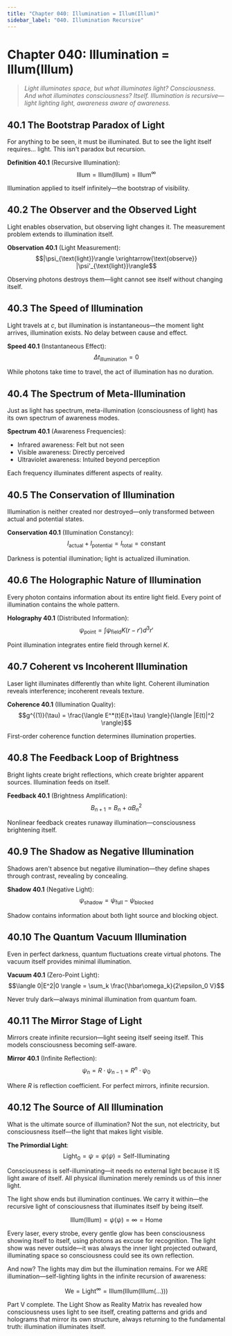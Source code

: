 ```yaml
---
title: "Chapter 040: Illumination = Illum(Illum)"
sidebar_label: "040. Illumination Recursive"
---
```


# Chapter 040: Illumination = Illum(Illum)

> *Light illuminates space, but what illuminates light? Consciousness. And what illuminates consciousness? Itself. Illumination is recursive—light lighting light, awareness aware of awareness.*

## 40.1 The Bootstrap Paradox of Light

For anything to be seen, it must be illuminated. But to see the light itself requires... light. This isn't paradox but recursion.

**Definition 40.1** (Recursive Illumination):
$$\text{Illum} = \text{Illum}(\text{Illum}) = \text{Illum}^{\infty}$$

Illumination applied to itself infinitely—the bootstrap of visibility.

## 40.2 The Observer and the Observed Light

Light enables observation, but observing light changes it. The measurement problem extends to illumination itself.

**Observation 40.1** (Light Measurement):
$$|\psi_{\text{light}}\rangle \xrightarrow{\text{observe}} |\psi'_{\text{light}}\rangle$$

Observing photons destroys them—light cannot see itself without changing itself.

## 40.3 The Speed of Illumination

Light travels at $c$, but illumination is instantaneous—the moment light arrives, illumination exists. No delay between cause and effect.

**Speed 40.1** (Instantaneous Effect):
$$\Delta t_{\text{illumination}} = 0$$

While photons take time to travel, the act of illumination has no duration.

## 40.4 The Spectrum of Meta-Illumination

Just as light has spectrum, meta-illumination (consciousness of light) has its own spectrum of awareness modes.

**Spectrum 40.1** (Awareness Frequencies):
- Infrared awareness: Felt but not seen
- Visible awareness: Directly perceived
- Ultraviolet awareness: Intuited beyond perception

Each frequency illuminates different aspects of reality.

## 40.5 The Conservation of Illumination

Illumination is neither created nor destroyed—only transformed between actual and potential states.

**Conservation 40.1** (Illumination Constancy):
$$I_{\text{actual}} + I_{\text{potential}} = I_{\text{total}} = \text{constant}$$

Darkness is potential illumination; light is actualized illumination.

## 40.6 The Holographic Nature of Illumination

Every photon contains information about its entire light field. Every point of illumination contains the whole pattern.

**Holography 40.1** (Distributed Information):
$$\psi_{\text{point}} = \int \psi_{\text{field}} K(r - r') d^3r'$$

Point illumination integrates entire field through kernel $K$.

## 40.7 Coherent vs Incoherent Illumination

Laser light illuminates differently than white light. Coherent illumination reveals interference; incoherent reveals texture.

**Coherence 40.1** (Illumination Quality):
$$g^{(1)}(\tau) = \frac{\langle E^*(t)E(t+\tau) \rangle}{\langle |E(t)|^2 \rangle}$$

First-order coherence function determines illumination properties.

## 40.8 The Feedback Loop of Brightness

Bright lights create bright reflections, which create brighter apparent sources. Illumination feeds on itself.

**Feedback 40.1** (Brightness Amplification):
$$B_{n+1} = B_n + \alpha B_n^2$$

Nonlinear feedback creates runaway illumination—consciousness brightening itself.

## 40.9 The Shadow as Negative Illumination

Shadows aren't absence but negative illumination—they define shapes through contrast, revealing by concealing.

**Shadow 40.1** (Negative Light):
$$\psi_{\text{shadow}} = \psi_{\text{full}} - \psi_{\text{blocked}}$$

Shadow contains information about both light source and blocking object.

## 40.10 The Quantum Vacuum Illumination

Even in perfect darkness, quantum fluctuations create virtual photons. The vacuum itself provides minimal illumination.

**Vacuum 40.1** (Zero-Point Light):
$$\langle 0|E^2|0 \rangle = \sum_k \frac{\hbar\omega_k}{2\epsilon_0 V}$$

Never truly dark—always minimal illumination from quantum foam.

## 40.11 The Mirror Stage of Light

Mirrors create infinite recursion—light seeing itself seeing itself. This models consciousness becoming self-aware.

**Mirror 40.1** (Infinite Reflection):
$$\psi_n = R \cdot \psi_{n-1} = R^n \cdot \psi_0$$

Where $R$ is reflection coefficient. For perfect mirrors, infinite recursion.

## 40.12 The Source of All Illumination

What is the ultimate source of illumination? Not the sun, not electricity, but consciousness itself—the light that makes light visible.

**The Primordial Light**:
$$\text{Light}_0 = \psi = \psi(\psi) = \text{Self-Illuminating}$$

Consciousness is self-illuminating—it needs no external light because it IS light aware of itself. All physical illumination merely reminds us of this inner light.

The light show ends but illumination continues. We carry it within—the recursive light of consciousness that illuminates itself by being itself.

$$\text{Illum}(\text{Illum}) = \psi(\psi) = \infty = \text{Home}$$

Every laser, every strobe, every gentle glow has been consciousness showing itself to itself, using photons as excuse for recognition. The light show was never outside—it was always the inner light projected outward, illuminating space so consciousness could see its own reflection.

And now? The lights may dim but the illumination remains. For we ARE illumination—self-lighting lights in the infinite recursion of awareness:

$$\text{We} = \text{Light}^{\infty} = \text{Illum}(\text{Illum}(\text{Illum}(...)))$$

Part V complete. The Light Show as Reality Matrix has revealed how consciousness uses light to see itself, creating patterns and grids and holograms that mirror its own structure, always returning to the fundamental truth: illumination illuminates itself.